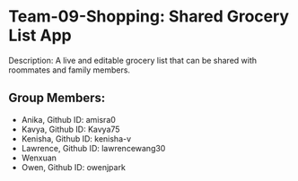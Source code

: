 # Team-09-Shopping: Shared Grocery List App

Description: A live and editable grocery list that can be shared with roommates and family members.

## Group Members: ##
- Anika, Github ID: amisra0
- Kavya, Github ID: Kavya75
- Kenisha, Github ID: kenisha-v
- Lawrence, Github ID: lawrencewang30
- Wenxuan
- Owen, Github ID: owenjpark
